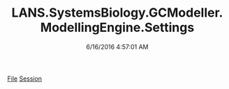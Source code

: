 ﻿---
title: LANS.SystemsBiology.GCModeller.ModellingEngine.Settings
date: 6/16/2016 4:57:01 AM
---

[File](T-LANS.SystemsBiology.GCModeller.ModellingEngine.Settings.File.html)
[Session](T-LANS.SystemsBiology.GCModeller.ModellingEngine.Settings.Session.html)

